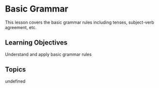# Basic Grammar

This lesson covers the basic grammar rules including tenses, subject-verb agreement, etc.

## Learning Objectives
Understand and apply basic grammar rules

## Topics
undefined